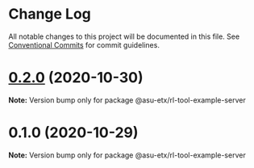 # Change Log

All notable changes to this project will be documented in this file.
See [Conventional Commits](https://conventionalcommits.org) for commit guidelines.

# [0.2.0](https://github.com/ETX-ASU/ring-leader/compare/@asu-etx/rl-tool-example-server@0.1.0...@asu-etx/rl-tool-example-server@0.2.0) (2020-10-30)

**Note:** Version bump only for package @asu-etx/rl-tool-example-server





# 0.1.0 (2020-10-29)

**Note:** Version bump only for package @asu-etx/rl-tool-example-server
